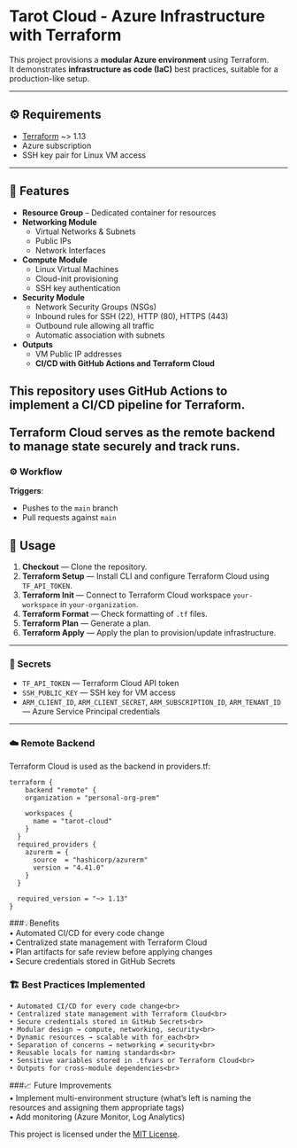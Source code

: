 # Tarot Cloud - Azure Infrastructure with Terraform

This project provisions a **modular Azure environment** using Terraform.  
It demonstrates **infrastructure as code (IaC)** best practices, suitable for a production-like setup.

---
## ⚙️ Requirements

- [Terraform](https://developer.hashicorp.com/terraform/downloads) ~> 1.13
- Azure subscription
- SSH key pair for Linux VM access

---
## 📌 Features

- **Resource Group** – Dedicated container for resources
- **Networking Module**
  - Virtual Networks & Subnets
  - Public IPs
  - Network Interfaces
- **Compute Module**
  - Linux Virtual Machines
  - Cloud-init provisioning
  - SSH key authentication
- **Security Module**
  - Network Security Groups (NSGs)
  - Inbound rules for SSH (22), HTTP (80), HTTPS (443)
  - Outbound rule allowing all traffic
  - Automatic association with subnets
- **Outputs**
  - VM Public IP addresses
  - **CI/CD with GitHub Actions and Terraform Cloud**
    
This repository uses **GitHub Actions** to implement a CI/CD pipeline for Terraform. <br>
<br>**Terraform Cloud** serves as the remote backend to manage state securely and track runs.
---
### ⚙️ Workflow
**Triggers**:  
- Pushes to the `main` branch  
- Pull requests against `main`  

## 🚀 Usage
1. **Checkout** — Clone the repository.  
2. **Terraform Setup** — Install CLI and configure Terraform Cloud using `TF_API_TOKEN`.  
3. **Terraform Init** — Connect to Terraform Cloud workspace `your-workspace` in `your-organization`.  
4. **Terraform Format** — Check formatting of `.tf` files.  
5. **Terraform Plan** — Generate a plan. 
6. **Terraform Apply** — Apply the plan to provision/update infrastructure.

---

### 🔑 Secrets

- `TF_API_TOKEN` — Terraform Cloud API token  
- `SSH_PUBLIC_KEY` — SSH key for VM access  
- `ARM_CLIENT_ID`, `ARM_CLIENT_SECRET`, `ARM_SUBSCRIPTION_ID`, `ARM_TENANT_ID` — Azure Service Principal credentials  

---

### ☁️ Remote Backend

Terraform Cloud is used as the backend in providers.tf:

```hcl
terraform {
    backend "remote" {
    organization = "personal-org-prem"

    workspaces {
      name = "tarot-cloud"
    }
  }
  required_providers {
    azurerm = {
      source  = "hashicorp/azurerm"
      version = "4.41.0"
    }
  }

  required_version = "~> 1.13"
}
```

###💡Benefits<br>
	• Automated CI/CD for every code change<br>
	• Centralized state management with Terraform Cloud<br>
	• Plan artifacts for safe review before applying changes<br>
	• Secure credentials stored in GitHub Secrets<br>

### 🏗 Best Practices Implemented<br>
	• Automated CI/CD for every code change<br>
	• Centralized state management with Terraform Cloud<br>
	• Secure credentials stored in GitHub Secrets<br>
	• Modular design → compute, networking, security<br>
	• Dynamic resources → scalable with for_each<br>
	• Separation of concerns → networking ≠ security<br>
	• Reusable locals for naming standards<br>
	• Sensitive variables stored in .tfvars or Terraform Cloud<br>
	• Outputs for cross-module dependencies<br>

###📈 Future Improvements<br>
	• Implement multi-environment structure (what’s left is naming the resources and assigning them appropriate tags) <br>
	• Add monitoring (Azure Monitor, Log Analytics)<br>

This project is licensed under the [MIT License](./LICENSE).
